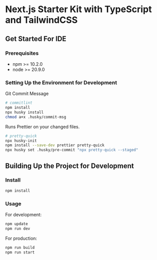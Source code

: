 # Next.js Starter Kit with TypeScript and TailwindCSS

## Get Started For IDE

### Prerequisites

- npm >= 10.2.0
- node >= 20.9.0

### Setting Up the Environment for Development

Git Commit Message

```sh
# commitlint
npm install
npx husky install
chmod a+x .husky/commit-msg
```

Runs Prettier on your changed files.

```sh
# pretty-quick
npx husky-init
npm install --save-dev prettier pretty-quick
npx husky set .husky/pre-commit "npx pretty-quick --staged"
```

## Building Up the Project for Development

### Install

```sh
npm install
```

### Usage

For development:

```sh
npm update
npm run dev
```

For production:

```sh
npm run build
npm run start
```
